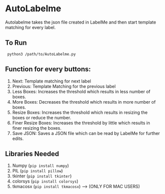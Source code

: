 # AutoLabelme

Autolabelme takes the json file created in LabelMe and then start template matching for every label.

## To Run
` python3 /path/to/AutoLabelme.py`

## Function for every buttons:
1. Next: Template matching for next label
2. Previous: Template Matching for the previous label
3. Less Boxes: Increases the threshold which results in less number of boxes.
4. More Boxes: Decreases the threshold which results in more number of boxes.
5. Resize Boxes: Increases the threshold which results in resizing the boxes or reduce the number.
6. Finer Resize Boxes: Increases the threshold by little which results in finer resizing the boxes.
7. Save JSON: Saves a JSON file which can be read by LabelMe for further edits.

## Libraries Needed

1. Numpy (`pip install numpy`)
2. PIL (`pip install pillow`)
3. tkinter (`pip install tkinter`)
4. colorsys (`pip install colorsys`)
5. tkmacosx (`pip install tkmacosx`) --> (ONLY FOR MAC USERS)
